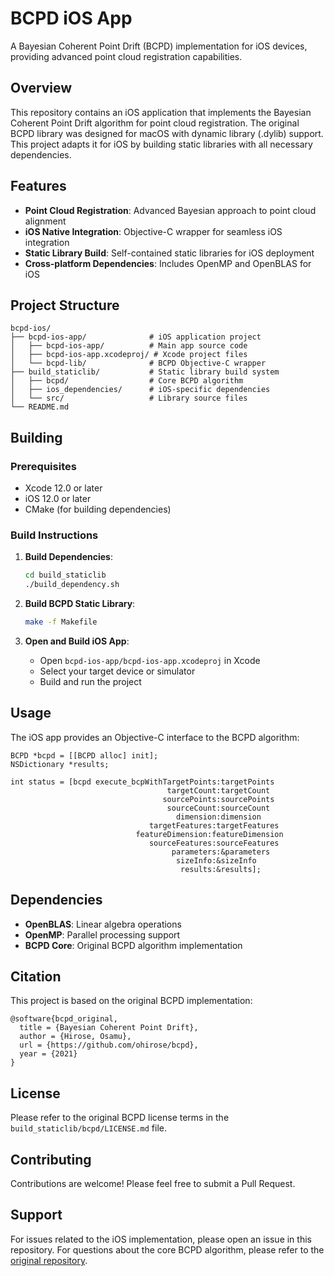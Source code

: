 # BCPD iOS App

A Bayesian Coherent Point Drift (BCPD) implementation for iOS devices, providing advanced point cloud registration capabilities.

## Overview

This repository contains an iOS application that implements the Bayesian Coherent Point Drift algorithm for point cloud registration. The original BCPD library was designed for macOS with dynamic library (.dylib) support. This project adapts it for iOS by building static libraries with all necessary dependencies.

## Features

- **Point Cloud Registration**: Advanced Bayesian approach to point cloud alignment
- **iOS Native Integration**: Objective-C wrapper for seamless iOS integration
- **Static Library Build**: Self-contained static libraries for iOS deployment
- **Cross-platform Dependencies**: Includes OpenMP and OpenBLAS for iOS

## Project Structure

```
bcpd-ios/
├── bcpd-ios-app/              # iOS application project
│   ├── bcpd-ios-app/          # Main app source code
│   ├── bcpd-ios-app.xcodeproj/ # Xcode project files
│   └── bcpd-lib/              # BCPD Objective-C wrapper
├── build_staticlib/           # Static library build system
│   ├── bcpd/                  # Core BCPD algorithm
│   ├── ios_dependencies/      # iOS-specific dependencies
│   └── src/                   # Library source files
└── README.md
```

## Building

### Prerequisites

- Xcode 12.0 or later
- iOS 12.0 or later
- CMake (for building dependencies)

### Build Instructions

1. **Build Dependencies**:
   ```bash
   cd build_staticlib
   ./build_dependency.sh
   ```

2. **Build BCPD Static Library**:
   ```bash
   make -f Makefile
   ```

3. **Open and Build iOS App**:
   - Open `bcpd-ios-app/bcpd-ios-app.xcodeproj` in Xcode
   - Select your target device or simulator
   - Build and run the project

## Usage

The iOS app provides an Objective-C interface to the BCPD algorithm:

```objc
BCPD *bcpd = [[BCPD alloc] init];
NSDictionary *results;

int status = [bcpd execute_bcpWithTargetPoints:targetPoints 
                                   targetCount:targetCount
                                  sourcePoints:sourcePoints 
                                   sourceCount:sourceCount
                                     dimension:dimension
                               targetFeatures:targetFeatures 
                            featureDimension:featureDimension
                               sourceFeatures:sourceFeatures
                                    parameters:&parameters
                                     sizeInfo:&sizeInfo
                                      results:&results];
```

## Dependencies

- **OpenBLAS**: Linear algebra operations
- **OpenMP**: Parallel processing support
- **BCPD Core**: Original BCPD algorithm implementation

## Citation

This project is based on the original BCPD implementation:

```
@software{bcpd_original,
  title = {Bayesian Coherent Point Drift},
  author = {Hirose, Osamu},
  url = {https://github.com/ohirose/bcpd},
  year = {2021}
}
```

## License

Please refer to the original BCPD license terms in the `build_staticlib/bcpd/LICENSE.md` file.

## Contributing

Contributions are welcome! Please feel free to submit a Pull Request.

## Support

For issues related to the iOS implementation, please open an issue in this repository.
For questions about the core BCPD algorithm, please refer to the [original repository](https://github.com/ohirose/bcpd).

